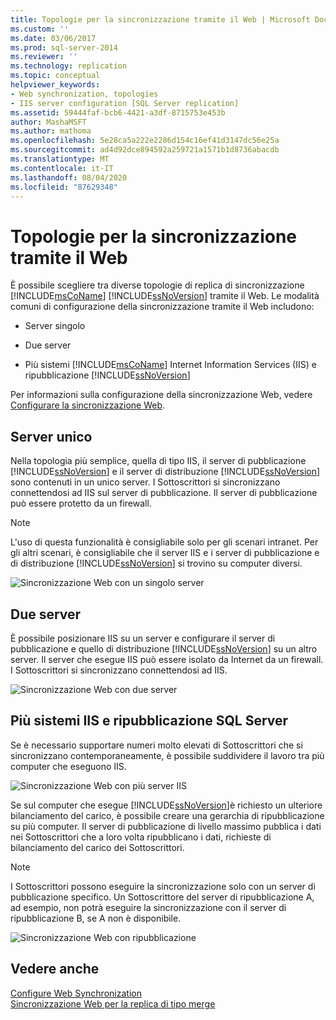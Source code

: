 ```yaml
---
title: Topologie per la sincronizzazione tramite il Web | Microsoft Docs
ms.custom: ''
ms.date: 03/06/2017
ms.prod: sql-server-2014
ms.reviewer: ''
ms.technology: replication
ms.topic: conceptual
helpviewer_keywords:
- Web synchronization, topologies
- IIS server configuration [SQL Server replication]
ms.assetid: 59444faf-bcb6-4421-a3df-8715753e453b
author: MashaMSFT
ms.author: mathoma
ms.openlocfilehash: 5e28ca5a222e2286d154c16ef41d3147dc56e25a
ms.sourcegitcommit: ad4d92dce894592a259721a1571b1d8736abacdb
ms.translationtype: MT
ms.contentlocale: it-IT
ms.lasthandoff: 08/04/2020
ms.locfileid: "87629348"
---
```

# <a name="topologies-for-web-synchronization"></a>Topologie per la sincronizzazione tramite il Web
  È possibile scegliere tra diverse topologie di replica di sincronizzazione [!INCLUDE[msCoName](../../includes/msconame-md.md)] [!INCLUDE[ssNoVersion](../../includes/ssnoversion-md.md)] tramite il Web. Le modalità comuni di configurazione della sincronizzazione tramite il Web includono:  
  
-   Server singolo  
  
-   Due server  
  
-   Più sistemi [!INCLUDE[msCoName](../../includes/msconame-md.md)] Internet Information Services (IIS) e ripubblicazione [!INCLUDE[ssNoVersion](../../includes/ssnoversion-md.md)]  
  
 Per informazioni sulla configurazione della sincronizzazione Web, vedere [Configurare la sincronizzazione Web](configure-web-synchronization.md).  
  
## <a name="single-server"></a>Server unico  
 Nella topologia più semplice, quella di tipo IIS, il server di pubblicazione [!INCLUDE[ssNoVersion](../../includes/ssnoversion-md.md)] e il server di distribuzione [!INCLUDE[ssNoVersion](../../includes/ssnoversion-md.md)] sono contenuti in un unico server. I Sottoscrittori si sincronizzano connettendosi ad IIS sul server di pubblicazione. Il server di pubblicazione può essere protetto da un firewall.  
  
> [!NOTE]  
>  L'uso di questa funzionalità è consigliabile solo per gli scenari intranet. Per gli altri scenari, è consigliabile che il server IIS e i server di pubblicazione e di distribuzione [!INCLUDE[ssNoVersion](../../includes/ssnoversion-md.md)] si trovino su computer diversi.  
  
 ![Sincronizzazione Web con un singolo server](media/web-sync02.gif "Sincronizzazione Web con un singolo server")  
  
## <a name="two-servers"></a>Due server  
 È possibile posizionare IIS su un server e configurare il server di pubblicazione e quello di distribuzione [!INCLUDE[ssNoVersion](../../includes/ssnoversion-md.md)] su un altro server. Il server che esegue IIS può essere isolato da Internet da un firewall. I Sottoscrittori si sincronizzano connettendosi ad IIS.  
  
 ![Sincronizzazione Web con due server](media/web-sync03.gif "Sincronizzazione Web con due server")  
  
## <a name="multiple-iis-systems-and-sql-server-republishing"></a>Più sistemi IIS e ripubblicazione SQL Server  
 Se è necessario supportare numeri molto elevati di Sottoscrittori che si sincronizzano contemporaneamente, è possibile suddividere il lavoro tra più computer che eseguono IIS.  
  
 ![Sincronizzazione Web con più server IIS](media/web-sync04.gif "Sincronizzazione Web con più server IIS")  
  
 Se sul computer che esegue [!INCLUDE[ssNoVersion](../../includes/ssnoversion-md.md)]è richiesto un ulteriore bilanciamento del carico, è possibile creare una gerarchia di ripubblicazione su più computer. Il server di pubblicazione di livello massimo pubblica i dati nei Sottoscrittori che a loro volta ripubblicano i dati, richieste di bilanciamento del carico dei Sottoscrittori.  
  
> [!NOTE]  
>  I Sottoscrittori possono eseguire la sincronizzazione solo con un server di pubblicazione specifico. Un Sottoscrittore del server di ripubblicazione A, ad esempio, non potrà eseguire la sincronizzazione con il server di ripubblicazione B, se A non è disponibile.  
  
 ![Sincronizzazione Web con ripubblicazione](media/web-sync05.gif "Sincronizzazione Web con ripubblicazione")  
  
## <a name="see-also"></a>Vedere anche  
 [Configure Web Synchronization](configure-web-synchronization.md)   
 [Sincronizzazione Web per la replica di tipo merge](web-synchronization-for-merge-replication.md)  
  
  
